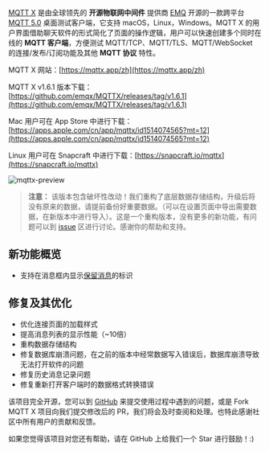 [MQTT X](https://mqttx.app/zh) 是由全球领先的 **开源物联网中间件** 提供商 [EMQ](https://www.emqx.com/) 开源的一款跨平台 [MQTT 5.0](https://www.emqx.com/zh/mqtt/mqtt5) 桌面测试客户端，它支持 macOS，Linux，Windows。MQTT X 的用户界面借助聊天软件的形式简化了页面的操作逻辑，用户可以快速创建多个同时在线的 **MQTT 客户端**，方便测试 MQTT/TCP、MQTT/TLS、MQTT/WebSocket  的连接/发布/订阅功能及其他 **MQTT 协议** 特性。

MQTT X 网站：[https://mqttx.app/zh](https://mqttx.app/zh)

MQTT X v1.6.1 版本下载：[https://github.com/emqx/MQTTX/releases/tag/v1.6.1](https://github.com/emqx/MQTTX/releases/tag/v1.6.1)

Mac 用户可在 App Store 中进行下载：[https://apps.apple.com/cn/app/mqttx/id1514074565?mt=12](https://apps.apple.com/cn/app/mqttx/id1514074565?mt=12)

Linux 用户可在 Snapcraft 中进行下载：[https://snapcraft.io/mqttx](https://snapcraft.io/mqttx)

![mqttx-preview](https://static.emqx.net/images/9c1ad0d3e678954b67dce923087c7a7a.png)

> **注意：** 该版本包含破坏性改动！我们重构了底层数据存储结构，升级后将没有原来的数据，请提前备份好重要数据。（可以在设置页面中导出需要数据，在新版本中进行导入）。这是一个重构版本，没有更多的新功能，有问题可以到 [issue](https://github.com/emqx/MQTTX/issues?q=is%3Aissue+is%3Aopen+sort%3Aupdated-desc) 区进行讨论。感谢你的帮助和支持。


## 新功能概览

- 支持在消息框内显示[保留消息](https://www.emqx.com/zh/blog/message-retention-and-message-expiration-interval-of-emqx-mqtt5-broker)的标识

## 修复及其优化

- 优化连接页面的加载样式
- 提高消息列表的显示性能（~10倍）
- 重构数据存储结构
- 修复数据库崩溃问题，在之前的版本中经常数据写入错误后，数据库崩溃导致无法打开软件的问题
- 修复历史消息记录问题
- 修复重新打开客户端时的数据格式转换错误

该项目完全开源，您可以到 [GitHub](https://github.com/emqx/MQTTX/issues?q=is%3Aissue+is%3Aopen+sort%3Aupdated-desc) 来提交使用过程中遇到的问题，或是 Fork MQTT X 项目向我们提交修改后的 PR，我们将会及时查阅和处理。也特此感谢社区中所有用户的贡献和反馈。

如果您觉得该项目对您还有帮助，请在 GitHub 上给我们一个 Star 进行鼓励！:)
